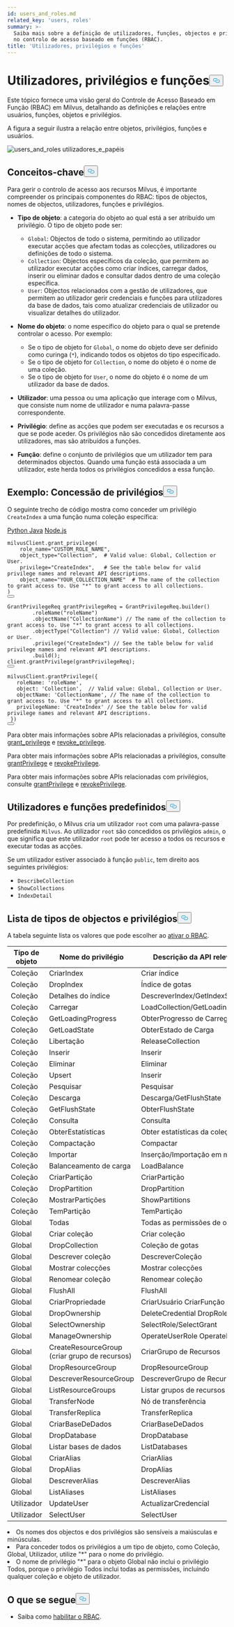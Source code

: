 ```yaml
---
id: users_and_roles.md
related_key: 'users, roles'
summary: >-
  Saiba mais sobre a definição de utilizadores, funções, objectos e privilégios
  no controlo de acesso baseado em funções (RBAC).
title: 'Utilizadores, privilégios e funções'
---
```

<h1 id="Users-Privileges-and-Roles" class="common-anchor-header">Utilizadores, privilégios e funções<button data-href="#Users-Privileges-and-Roles" class="anchor-icon" translate="no">
      <svg translate="no"
        aria-hidden="true"
        focusable="false"
        height="20"
        version="1.1"
        viewBox="0 0 16 16"
        width="16"
      >
        <path
          fill="#0092E4"
          fill-rule="evenodd"
          d="M4 9h1v1H4c-1.5 0-3-1.69-3-3.5S2.55 3 4 3h4c1.45 0 3 1.69 3 3.5 0 1.41-.91 2.72-2 3.25V8.59c.58-.45 1-1.27 1-2.09C10 5.22 8.98 4 8 4H4c-.98 0-2 1.22-2 2.5S3 9 4 9zm9-3h-1v1h1c1 0 2 1.22 2 2.5S13.98 12 13 12H9c-.98 0-2-1.22-2-2.5 0-.83.42-1.64 1-2.09V6.25c-1.09.53-2 1.84-2 3.25C6 11.31 7.55 13 9 13h4c1.45 0 3-1.69 3-3.5S14.5 6 13 6z"
        ></path>
      </svg>
    </button></h1><p>Este tópico fornece uma visão geral do Controle de Acesso Baseado em Função (RBAC) em Milvus, detalhando as definições e relações entre usuários, funções, objetos e privilégios.</p>
<p>A figura a seguir ilustra a relação entre objetos, privilégios, funções e usuários.</p>
<p>
  
   <span class="img-wrapper"> <img translate="no" src="/docs/v2.5.x/assets/users_and_roles.png" alt="users_and_roles" class="doc-image" id="users_and_roles" />
   </span> <span class="img-wrapper"> <span>utilizadores_e_papéis</span> </span></p>
<h2 id="Key-concepts" class="common-anchor-header">Conceitos-chave<button data-href="#Key-concepts" class="anchor-icon" translate="no">
      <svg translate="no"
        aria-hidden="true"
        focusable="false"
        height="20"
        version="1.1"
        viewBox="0 0 16 16"
        width="16"
      >
        <path
          fill="#0092E4"
          fill-rule="evenodd"
          d="M4 9h1v1H4c-1.5 0-3-1.69-3-3.5S2.55 3 4 3h4c1.45 0 3 1.69 3 3.5 0 1.41-.91 2.72-2 3.25V8.59c.58-.45 1-1.27 1-2.09C10 5.22 8.98 4 8 4H4c-.98 0-2 1.22-2 2.5S3 9 4 9zm9-3h-1v1h1c1 0 2 1.22 2 2.5S13.98 12 13 12H9c-.98 0-2-1.22-2-2.5 0-.83.42-1.64 1-2.09V6.25c-1.09.53-2 1.84-2 3.25C6 11.31 7.55 13 9 13h4c1.45 0 3-1.69 3-3.5S14.5 6 13 6z"
        ></path>
      </svg>
    </button></h2><p>Para gerir o controlo de acesso aos recursos Milvus, é importante compreender os principais componentes do RBAC: tipos de objectos, nomes de objectos, utilizadores, funções e privilégios.</p>
<ul>
<li><p><strong>Tipo de objeto</strong>: a categoria do objeto ao qual está a ser atribuído um privilégio. O tipo de objeto pode ser:</p>
<ul>
<li><code translate="no">Global</code>: Objectos de todo o sistema, permitindo ao utilizador executar acções que afectam todas as colecções, utilizadores ou definições de todo o sistema.</li>
<li><code translate="no">Collection</code>: Objectos específicos da coleção, que permitem ao utilizador executar acções como criar índices, carregar dados, inserir ou eliminar dados e consultar dados dentro de uma coleção específica.</li>
<li><code translate="no">User</code>: Objectos relacionados com a gestão de utilizadores, que permitem ao utilizador gerir credenciais e funções para utilizadores da base de dados, tais como atualizar credenciais de utilizador ou visualizar detalhes do utilizador.</li>
</ul></li>
<li><p><strong>Nome do objeto</strong>: o nome específico do objeto para o qual se pretende controlar o acesso. Por exemplo:</p>
<ul>
<li>Se o tipo de objeto for <code translate="no">Global</code>, o nome do objeto deve ser definido como curinga (<code translate="no">*</code>), indicando todos os objetos do tipo especificado.</li>
<li>Se o tipo de objeto for <code translate="no">Collection</code>, o nome do objeto é o nome de uma coleção.</li>
<li>Se o tipo de objeto for <code translate="no">User</code>, o nome do objeto é o nome de um utilizador da base de dados.</li>
</ul></li>
<li><p><strong>Utilizador</strong>: uma pessoa ou uma aplicação que interage com o Milvus, que consiste num nome de utilizador e numa palavra-passe correspondente.</p></li>
<li><p><strong>Privilégio</strong>: define as acções que podem ser executadas e os recursos a que se pode aceder. Os privilégios não são concedidos diretamente aos utilizadores, mas são atribuídos a funções.</p></li>
<li><p><strong>Função</strong>: define o conjunto de privilégios que um utilizador tem para determinados objectos. Quando uma função está associada a um utilizador, este herda todos os privilégios concedidos a essa função.</p></li>
</ul>
<h2 id="Example-Granting-privileges" class="common-anchor-header">Exemplo: Concessão de privilégios<button data-href="#Example-Granting-privileges" class="anchor-icon" translate="no">
      <svg translate="no"
        aria-hidden="true"
        focusable="false"
        height="20"
        version="1.1"
        viewBox="0 0 16 16"
        width="16"
      >
        <path
          fill="#0092E4"
          fill-rule="evenodd"
          d="M4 9h1v1H4c-1.5 0-3-1.69-3-3.5S2.55 3 4 3h4c1.45 0 3 1.69 3 3.5 0 1.41-.91 2.72-2 3.25V8.59c.58-.45 1-1.27 1-2.09C10 5.22 8.98 4 8 4H4c-.98 0-2 1.22-2 2.5S3 9 4 9zm9-3h-1v1h1c1 0 2 1.22 2 2.5S13.98 12 13 12H9c-.98 0-2-1.22-2-2.5 0-.83.42-1.64 1-2.09V6.25c-1.09.53-2 1.84-2 3.25C6 11.31 7.55 13 9 13h4c1.45 0 3-1.69 3-3.5S14.5 6 13 6z"
        ></path>
      </svg>
    </button></h2><p>O seguinte trecho de código mostra como conceder um privilégio <code translate="no">CreateIndex</code> a uma função numa coleção específica:</p>
<div class="multipleCode">
   <a href="#python">Python </a> <a href="#java">Java</a> <a href="#javascript">Node.js</a></div>
<pre><code translate="no" class="language-python">milvusClient.grant_privilege(
    role_name=<span class="hljs-string">&quot;CUSTOM_ROLE_NAME&quot;</span>,
    object_type=<span class="hljs-string">&quot;Collection&quot;</span>,  <span class="hljs-comment"># Valid value: Global, Collection or User.</span>
    privilege=<span class="hljs-string">&quot;CreateIndex&quot;</span>,   <span class="hljs-comment"># See the table below for valid privilege names and relevant API descriptions.</span>
    object_name=<span class="hljs-string">&quot;YOUR_COLLECTION_NAME&quot;</span>  <span class="hljs-comment"># The name of the collection to grant access to. Use &quot;*&quot; to grant access to all collections.</span>
)
<button class="copy-code-btn"></button></code></pre>
<pre><code translate="no" class="language-java"><span class="hljs-type">GrantPrivilegeReq</span> <span class="hljs-variable">grantPrivilegeReq</span> <span class="hljs-operator">=</span> GrantPrivilegeReq.builder()
        .roleName(<span class="hljs-string">&quot;roleName&quot;</span>)
        .objectName(<span class="hljs-string">&quot;CollectionName&quot;</span>) <span class="hljs-comment">// The name of the collection to grant access to. Use &quot;*&quot; to grant access to all collections.</span>
        .objectType(<span class="hljs-string">&quot;Collection&quot;</span>) <span class="hljs-comment">// Valid value: Global, Collection or User.</span>
        .privilege(<span class="hljs-string">&quot;CreateIndex&quot;</span>) <span class="hljs-comment">// See the table below for valid privilege names and relevant API descriptions.</span>
        .build();
client.grantPrivilege(grantPrivilegeReq);
<button class="copy-code-btn"></button></code></pre>
<pre><code translate="no" class="language-javascript">milvusClient.grantPrivilege({
   roleName: <span class="hljs-string">&#x27;roleName&#x27;</span>,
   <span class="hljs-built_in">object</span>: <span class="hljs-string">&#x27;Collection&#x27;</span>,  <span class="hljs-comment">// Valid value: Global, Collection or User.</span>
   objectName: <span class="hljs-string">&#x27;CollectionName&#x27;</span>, <span class="hljs-comment">// The name of the collection to grant access to. Use &quot;*&quot; to grant access to all collections.</span>
   privilegeName: <span class="hljs-string">&#x27;CreateIndex&#x27;</span> <span class="hljs-comment">// See the table below for valid privilege names and relevant API descriptions.</span>
 })
<button class="copy-code-btn"></button></code></pre>
<div class="language-python">
<p>Para obter mais informações sobre APIs relacionadas a privilégios, consulte <a href="https://milvus.io/api-reference/pymilvus/v2.4.x/MilvusClient/Authentication/grant_privilege.md">grant_privilege</a> e <a href="https://milvus.io/api-reference/pymilvus/v2.4.x/MilvusClient/Authentication/revoke_privileges.md">revoke_privilege</a>.</p>
</div>
<div class="language-java">
<p>Para obter mais informações sobre APIs relacionadas a privilégios, consulte <a href="https://milvus.io/api-reference/java/v2.4.x/v2/Authentication/grantPrivilege.md">grantPrivilege</a> e <a href="https://milvus.io/api-reference/java/v2.4.x/v2/Authentication/revokePrivilege.md">revokePrivilege</a>.</p>
</div>
<div class="language-javascript">
<p>Para obter mais informações sobre APIs relacionadas com privilégios, consulte <a href="https://milvus.io/api-reference/node/v2.4.x/Authentication/grantPrivilege.md">grantPrivilege</a> e <a href="https://milvus.io/api-reference/node/v2.4.x/Authentication/revokePrivilege.md">revokePrivilege</a>.</p>
</div>
<h2 id="Default-users-and-roles" class="common-anchor-header">Utilizadores e funções predefinidos<button data-href="#Default-users-and-roles" class="anchor-icon" translate="no">
      <svg translate="no"
        aria-hidden="true"
        focusable="false"
        height="20"
        version="1.1"
        viewBox="0 0 16 16"
        width="16"
      >
        <path
          fill="#0092E4"
          fill-rule="evenodd"
          d="M4 9h1v1H4c-1.5 0-3-1.69-3-3.5S2.55 3 4 3h4c1.45 0 3 1.69 3 3.5 0 1.41-.91 2.72-2 3.25V8.59c.58-.45 1-1.27 1-2.09C10 5.22 8.98 4 8 4H4c-.98 0-2 1.22-2 2.5S3 9 4 9zm9-3h-1v1h1c1 0 2 1.22 2 2.5S13.98 12 13 12H9c-.98 0-2-1.22-2-2.5 0-.83.42-1.64 1-2.09V6.25c-1.09.53-2 1.84-2 3.25C6 11.31 7.55 13 9 13h4c1.45 0 3-1.69 3-3.5S14.5 6 13 6z"
        ></path>
      </svg>
    </button></h2><p>Por predefinição, o Milvus cria um utilizador <code translate="no">root</code> com uma palavra-passe predefinida <code translate="no">Milvus</code>. Ao utilizador <code translate="no">root</code> são concedidos os privilégios <code translate="no">admin</code>, o que significa que este utilizador <code translate="no">root</code> pode ter acesso a todos os recursos e executar todas as acções.</p>
<p>Se um utilizador estiver associado à função <code translate="no">public</code>, tem direito aos seguintes privilégios:</p>
<ul>
<li><code translate="no">DescribeCollection</code></li>
<li><code translate="no">ShowCollections</code></li>
<li><code translate="no">IndexDetail</code></li>
</ul>
<h2 id="List-of-object-types-and-privileges" class="common-anchor-header">Lista de tipos de objectos e privilégios<button data-href="#List-of-object-types-and-privileges" class="anchor-icon" translate="no">
      <svg translate="no"
        aria-hidden="true"
        focusable="false"
        height="20"
        version="1.1"
        viewBox="0 0 16 16"
        width="16"
      >
        <path
          fill="#0092E4"
          fill-rule="evenodd"
          d="M4 9h1v1H4c-1.5 0-3-1.69-3-3.5S2.55 3 4 3h4c1.45 0 3 1.69 3 3.5 0 1.41-.91 2.72-2 3.25V8.59c.58-.45 1-1.27 1-2.09C10 5.22 8.98 4 8 4H4c-.98 0-2 1.22-2 2.5S3 9 4 9zm9-3h-1v1h1c1 0 2 1.22 2 2.5S13.98 12 13 12H9c-.98 0-2-1.22-2-2.5 0-.83.42-1.64 1-2.09V6.25c-1.09.53-2 1.84-2 3.25C6 11.31 7.55 13 9 13h4c1.45 0 3-1.69 3-3.5S14.5 6 13 6z"
        ></path>
      </svg>
    </button></h2><p>A tabela seguinte lista os valores que pode escolher ao <a href="/docs/pt/rbac.md">ativar o RBAC</a>.</p>
<table>
<thead>
<tr><th>Tipo de objeto</th><th>Nome do privilégio</th><th>Descrição da API relevante no lado do cliente</th></tr>
</thead>
<tbody>
<tr><td>Coleção</td><td>CriarIndex</td><td>Criar índice</td></tr>
<tr><td>Coleção</td><td>DropIndex</td><td>Índice de gotas</td></tr>
<tr><td>Coleção</td><td>Detalhes do índice</td><td>DescreverIndex/GetIndexState/GetIndexBuildProgress</td></tr>
<tr><td>Coleção</td><td>Carregar</td><td>LoadCollection/GetLoadingProgress/GetLoadState</td></tr>
<tr><td>Coleção</td><td>GetLoadingProgress</td><td>ObterProgresso de Carregamento</td></tr>
<tr><td>Coleção</td><td>GetLoadState</td><td>ObterEstado de Carga</td></tr>
<tr><td>Coleção</td><td>Libertação</td><td>ReleaseCollection</td></tr>
<tr><td>Coleção</td><td>Inserir</td><td>Inserir</td></tr>
<tr><td>Coleção</td><td>Eliminar</td><td>Eliminar</td></tr>
<tr><td>Coleção</td><td>Upsert</td><td>Inserir</td></tr>
<tr><td>Coleção</td><td>Pesquisar</td><td>Pesquisar</td></tr>
<tr><td>Coleção</td><td>Descarga</td><td>Descarga/GetFlushState</td></tr>
<tr><td>Coleção</td><td>GetFlushState</td><td>ObterFlushState</td></tr>
<tr><td>Coleção</td><td>Consulta</td><td>Consulta</td></tr>
<tr><td>Coleção</td><td>ObterEstatísticas</td><td>Obter estatísticas da coleção</td></tr>
<tr><td>Coleção</td><td>Compactação</td><td>Compactar</td></tr>
<tr><td>Coleção</td><td>Importar</td><td>Inserção/Importação em massa</td></tr>
<tr><td>Coleção</td><td>Balanceamento de carga</td><td>LoadBalance</td></tr>
<tr><td>Coleção</td><td>CriarPartição</td><td>CriarPartição</td></tr>
<tr><td>Coleção</td><td>DropPartition</td><td>DropPartition</td></tr>
<tr><td>Coleção</td><td>MostrarPartições</td><td>ShowPartitions</td></tr>
<tr><td>Coleção</td><td>TemPartição</td><td>TemPartição</td></tr>
<tr><td>Global</td><td>Todas</td><td>Todas as permissões de operação da API nesta tabela</td></tr>
<tr><td>Global</td><td>Criar coleção</td><td>Criar coleção</td></tr>
<tr><td>Global</td><td>DropCollection</td><td>Coleção de gotas</td></tr>
<tr><td>Global</td><td>Descrever coleção</td><td>DescreverColeção</td></tr>
<tr><td>Global</td><td>Mostrar colecções</td><td>Mostrar colecções</td></tr>
<tr><td>Global</td><td>Renomear coleção</td><td>Renomear coleção</td></tr>
<tr><td>Global</td><td>FlushAll</td><td>FlushAll</td></tr>
<tr><td>Global</td><td>CriarPropriedade</td><td>CriarUsuário CriarFunção</td></tr>
<tr><td>Global</td><td>DropOwnership</td><td>DeleteCredential DropRole</td></tr>
<tr><td>Global</td><td>SelectOwnership</td><td>SelectRole/SelectGrant</td></tr>
<tr><td>Global</td><td>ManageOwnership</td><td>OperateUserRole OperatePrivilege</td></tr>
<tr><td>Global</td><td>CreateResourceGroup (criar grupo de recursos)</td><td>CriarGrupo de Recursos</td></tr>
<tr><td>Global</td><td>DropResourceGroup</td><td>DropResourceGroup</td></tr>
<tr><td>Global</td><td>DescreverResourceGroup</td><td>DescreverGrupo de Recursos</td></tr>
<tr><td>Global</td><td>ListResourceGroups</td><td>Listar grupos de recursos</td></tr>
<tr><td>Global</td><td>TransferNode</td><td>Nó de transferência</td></tr>
<tr><td>Global</td><td>TransferReplica</td><td>TransferReplica</td></tr>
<tr><td>Global</td><td>CriarBaseDeDados</td><td>CriarBaseDeDados</td></tr>
<tr><td>Global</td><td>DropDatabase</td><td>DropDatabase</td></tr>
<tr><td>Global</td><td>Listar bases de dados</td><td>ListDatabases</td></tr>
<tr><td>Global</td><td>CriarAlias</td><td>CriarAlias</td></tr>
<tr><td>Global</td><td>DropAlias</td><td>DropAlias</td></tr>
<tr><td>Global</td><td>DescreverAlias</td><td>DescreverAlias</td></tr>
<tr><td>Global</td><td>ListAliases</td><td>ListAliases</td></tr>
<tr><td>Utilizador</td><td>UpdateUser</td><td>ActualizarCredencial</td></tr>
<tr><td>Utilizador</td><td>SelectUser</td><td>SelectUser</td></tr>
</tbody>
</table>
<div class="alert note">
<li>Os nomes dos objectos e dos privilégios são sensíveis a maiúsculas e minúsculas.</li>
<li>Para conceder todos os privilégios a um tipo de objeto, como Coleção, Global, Utilizador, utilize "*" para o nome do privilégio. </li>
<li>O nome de privilégio "*" para o objeto Global não inclui o privilégio Todos, porque o privilégio Todos inclui todas as permissões, incluindo qualquer coleção e objeto de utilizador.</li>
</div>
<h2 id="Whats-next" class="common-anchor-header">O que se segue<button data-href="#Whats-next" class="anchor-icon" translate="no">
      <svg translate="no"
        aria-hidden="true"
        focusable="false"
        height="20"
        version="1.1"
        viewBox="0 0 16 16"
        width="16"
      >
        <path
          fill="#0092E4"
          fill-rule="evenodd"
          d="M4 9h1v1H4c-1.5 0-3-1.69-3-3.5S2.55 3 4 3h4c1.45 0 3 1.69 3 3.5 0 1.41-.91 2.72-2 3.25V8.59c.58-.45 1-1.27 1-2.09C10 5.22 8.98 4 8 4H4c-.98 0-2 1.22-2 2.5S3 9 4 9zm9-3h-1v1h1c1 0 2 1.22 2 2.5S13.98 12 13 12H9c-.98 0-2-1.22-2-2.5 0-.83.42-1.64 1-2.09V6.25c-1.09.53-2 1.84-2 3.25C6 11.31 7.55 13 9 13h4c1.45 0 3-1.69 3-3.5S14.5 6 13 6z"
        ></path>
      </svg>
    </button></h2><ul>
<li>Saiba como <a href="/docs/pt/rbac.md">habilitar o RBAC</a>.</li>
</ul>
